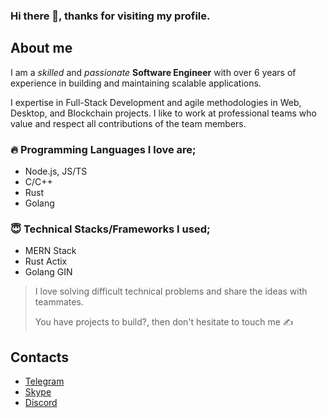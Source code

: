 ### Hi there 👋, thanks for visiting my profile.

## About me

I am a _skilled_ and _passionate_ **Software Engineer** with over 6 years of experience in building and maintaining scalable applications. 

I expertise in Full-Stack Development and agile methodologies in Web, Desktop, and Blockchain projects.
I like to work at professional teams who value and respect all contributions of the team members.

### 🔥 Programming Languages I love are;

- Node.js, JS/TS
- C/C++
- Rust
- Golang

### 😇 Technical Stacks/Frameworks I used;

- MERN Stack
- Rust Actix
- Golang GIN

> I love solving difficult technical problems and share the ideas with teammates.
>
> You have projects to build?, then don't hesitate to touch me ✍

## Contacts
- [Telegram](https://t.me/neddy34)
- [Skype](https://join.skype.com/invite/uFJzPadXknH0)
- [Discord](https://discordapp.com/users/1022055629898129478)
